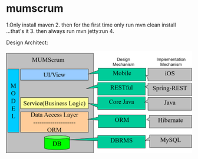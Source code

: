 # mumscrum

1.Only install maven
2. then for the first time only run mvn clean install ...that's it
3. then always run mvn jetty:run
4. 

Design Architect:

![architect](https://github.com/RazibUSA/server_scrum/blob/master/Architect_design_mechanism.png)
